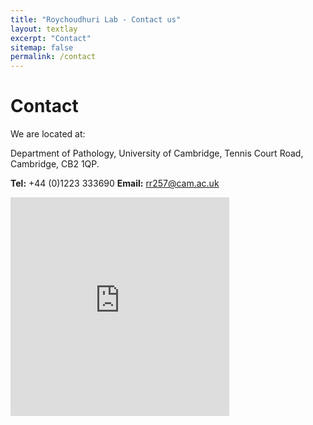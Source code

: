 ```yaml
---
title: "Roychoudhuri Lab - Contact us"
layout: textlay
excerpt: "Contact"
sitemap: false
permalink: /contact
---
```


# Contact 


We are located at: 

Department of Pathology,
University of Cambridge,
Tennis Court Road,
Cambridge,
CB2 1QP.

**Tel:** +44 (0)1223 333690
**Email:** rr257@cam.ac.uk


<iframe src="https://www.google.com/maps/embed?pb=!1m18!1m12!1m3!1d2445.3242571077258!2d0.11956251564210538!3d52.20115467975496!2m3!1f0!2f0!3f0!3m2!1i1024!2i768!4f13.1!3m3!1m2!1s0x47d871d9b372538b%3A0x2eccbca777dde7ce!2sDepartment%20of%20Pathology%20University%20of%20Cambridge!5e0!3m2!1sen!2suk!4v1577053850114!5m2!1sen!2suk" width="350" height="350" frameborder="0" style="border:0;" allowfullscreen=""></iframe>

### 